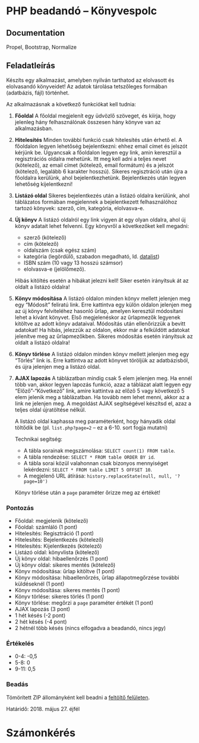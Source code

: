 PHP beadandó – Könyvespolc
==========================

Documentation
-------------

Propel, Bootstrap, Normalize



Feladatleírás
-------------

Készíts egy alkalmazást, amelyben nyilván tarthatod az elolvasott és elolvasandó könyveidet! Az adatok tárolása tetszőleges formában (adatbázis, fájl) történhet.

Az alkalmazásnak a következő funkciókat kell tudnia:

1.  **Főoldal** A főoldal megjelenít egy üdvözlő szöveget, és kiírja, hogy jelenleg hány felhasználónak összesen hány könyve van az alkalmazásban.
    
2.  **Hitelesítés** Minden további funkció csak hitelesítés után érhető el. A főoldalon legyen lehetőség bejelentkezni: ehhez email címet és jelszót kérjünk be. Ugyancsak a főoldalon legyen egy link, amin keresztül a regisztrációs oldalra mehetünk. Itt meg kell adni a teljes nevet (kötelező), az email címet (kötelező, email formátum) és a jelszót (kötelező, legalább 6 karakter hosszú). Sikeres regisztráció után újra a főoldalra kerülünk, ahol bejelentkezhetünk. Bejelentkezés után legyen lehetőség kijelentkezni!
    
3.  **Listázó oldal** Sikeres bejelentkezés után a listázó oldalra kerülünk, ahol táblázatos formában megjelennek a bejelentkezett felhasználóhoz tartozó könyvek: szerző, cím, kategória, elolvasva-e.
    
4.  **Új könyv** A listázó oldalról egy link vigyen át egy olyan oldalra, ahol új könyv adatait lehet felvenni. Egy könyvről a következőket kell megadni:
    
    *   szerző (kötelező)
    *   cím (kötelező)
    *   oldalszám (csak egész szám)
    *   kategória (legördülő, szabadon megadható, ld. [datalist](https://developer.mozilla.org/en-US/docs/Web/HTML/Element/datalist))
    *   ISBN szám (10 vagy 13 hosszú számsor)
    *   elolvasva-e (jelölőmező).
    
    Hibás kitöltés esetén a hibákat jelezni kell! Siker esetén irányítsuk át az oldalt a listázó oldalra!
    
5.  **Könyv módosítása** A listázó oldalon minden könyv mellett jelenjen meg egy “Módosít” feliratú link. Erre kattintva egy külön oldalon jelenjen meg az új könyv felviteléhez hasonló űrlap, amelyen keresztül módosítani lehet a kívánt könyvet. Első megjelenéskor az űrlapmezők legyenek kitöltve az adott könyv adataival. Módosítás után ellenőrizzük a bevitt adatokat! Ha hibás, jelezzük az oldalon, ekkor már a felküldött adatokat jelenítve meg az űrlapmezőkben. Sikeres módosítás esetén irányítsuk az oldalt a listázó oldalra!
    
6.  **Könyv törlése** A listázó oldalon minden könyv mellett jelenjen meg egy “Törlés” link is. Erre kattintva az adott könyvet töröljük az adatbázisból, és újra jelenjen meg a listázó oldal.
    
7.  **AJAX lapozás** A táblázatban mindig csak 5 elem jelenjen meg. Ha ennél több van, akkor legyen lapozás funkció, azaz a táblázat alatt legyen egy “Előző”-“Következő” link, amire kattintva az előző 5 vagy következő 5 elem jelenik meg a táblázatban. Ha tovább nem lehet menni, akkor az a link ne jelenjen meg. A megoldást AJAX segítségével készítsd el, azaz a teljes oldal újratöltése nélkül.
    
    A listázó oldal kaphassa meg paraméterként, hogy hányadik oldal töltődik be (pl. `list.php?page=2` – ez a 6-10. sort fogja mutatni)
    
    Technikai segítség:
    
    *   A tábla sorainak megszámolása: `SELECT count(1) FROM table`.
    *   A tábla rendezése: `SELECT * FROM table ORDER BY id`.
    *   A tábla sorai közül valahonnan csak bizonyos mennyiséget lekérdezni: `SELECT * FROM table LIMIT 5 OFFSET 10`.
    *   A megjelenő URL átírása: `history.replaceState(null, null, '?page=10')`
    
    Könyv törlése után a `page` paraméter őrizze meg az értékét!
    

### Pontozás

*   Főoldal: megjelenik (kötelező)
*   Főoldal: számláló (1 pont)
*   Hitelesítés: Regisztráció (1 pont)
*   Hitelesítés: Bejelentkezés (kötelező)
*   Hitelesítés: Kijelentkezés (kötelező)
*   Listázó oldal: könyvlista (kötelező)
*   Új könyv oldal: hibaellenőrzés (1 pont)
*   Új könyv oldal: sikeres mentés (kötelező)
*   Könyv módosítása: űrlap kitöltve (1 pont)
*   Könyv módosítása: hibaellenőrzés, űrlap állapotmegőrzése további küldéseknél (1 pont)
*   Könyv módosítása: sikeres mentés (1 pont)
*   Könyv törlése: sikeres törlés (1 pont)
*   Könyv törlése: megőrzi a `page` paraméter értékét (1 pont)
*   AJAX lapozás (3 pont)
*   1 hét késés (-2 pont)
*   2 hét késés (-4 pont)
*   2 hétnél több késés (nincs elfogadva a beadandó, nincs jegy)

### Értékelés

*   0-4: -0,5
*   5-8: 0
*   9-11: 0,5

### Beadás

Tömörített ZIP állományként kell beadni a [feltöltő felületen](http://webprogramozas.inf.elte.hu/ebr).

Határidő: 2018. május 27. éjfél

Számonkérés
===========